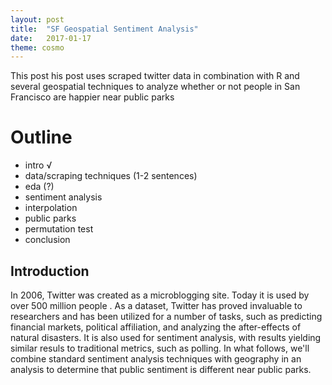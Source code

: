 ```yaml
---
layout: post
title:  "SF Geospatial Sentiment Analysis"
date:   2017-01-17
theme: cosmo
---
```


<p class="intro"><span class="dropcap">T</span>his post his post uses scraped twitter data in combination with R and several geospatial techniques to analyze whether or not people in San Francisco are happier near public parks</p>

# Outline

* intro  √
* data/scraping techniques (1-2 sentences)
* eda (?)
* sentiment analysis
* interpolation
* public parks
* permutation test
* conclusion



## Introduction

In 2006, Twitter was created as a microblogging site. Today it is used by over 500 million people . As a dataset, Twitter has proved invaluable to researchers and has been utilized for a number of tasks, such as predicting financial markets, political affiliation, and analyzing the after-effects of natural disasters. It is also used for sentiment analysis, with results yielding similar resuls to traditional metrics, such as polling. In what follows, we'll combine standard sentiment analysis techniques with geography in an analysis to determine that public sentiment is different near public parks.
